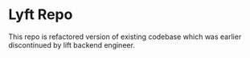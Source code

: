 # Lyft Repo
This repo is refactored version of existing codebase which was earlier discontinued by lift backend engineer.
